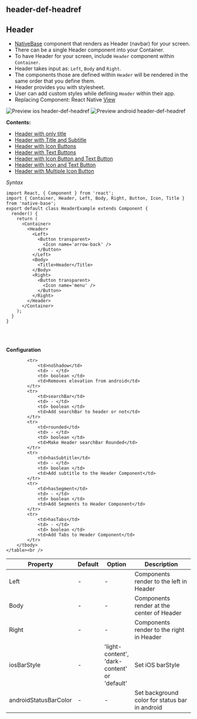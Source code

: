 ## header-def-headref
## Header
 
* [NativeBase](https://nativebase.io/) component that renders as Header (navbar) for your screen.
* There can be a single Header component into your Container.
* To have Header for your screen, include <code>Header</code> component within <code>Container</code>.
* Header takes input as: <code>Left</code>, <code>Body</code> and <code>Right</code>.
* The components those are defined within <code>Header</code> will be rendered in the same order that you define them.
* Header provides you with stylesheet.
* User can add custom styles while defining <code>Header</code> within their app.
* Replacing Component: React Native [View](https://facebook.github.io/react-native/docs/view.html)

![Preview ios header-def-headref](https://raw.githubusercontent.com/GeekyAnts/NativeBase-KitchenSink/v2.2.0/screenshots/ios/header-with-title.png)
![Preview android header-def-headref](https://raw.githubusercontent.com/GeekyAnts/NativeBase-KitchenSink/v2.2.0/screenshots/android/header-with-title.png)

**Contents:**
* [Header with only title](Components.md#title-header-headref)
* [Header with Title and Subtitle](Components.md#header-title-subtitle-headref)
* [Header with Icon Buttons](Components.md#header-icon-headref)
* [Header with Text Buttons](Components.md#header-text-headref)
* [Header with Icon Button and Text Button](Components.md#header-icon-button-text-button-headref)
* [Header with Icon and Text Button](Components.md#header-icon-text-button-headref)
* [Header with Multiple Icon Button](Components.md#header-multiple-icon-headref)


*Syntax*
<pre class="line-numbers"><code class="language-jsx">import React, { Component } from 'react';
import { Container, Header, Left, Body, Right, Button, Icon, Title } from 'native-base';
export default class HeaderExample extends Component {
  render() {
    return (
      &lt;Container>
        &lt;Header>
          &lt;Left>
            &lt;Button transparent>
              &lt;Icon name='arrow-back' />
            &lt;/Button>
          &lt;/Left>
          &lt;Body>
            &lt;Title>Header&lt;/Title>
          &lt;/Body>
          &lt;Right>
            &lt;Button transparent>
              &lt;Icon name='menu' />
            &lt;/Button>
          &lt;/Right>
        &lt;/Header>
      &lt;/Container>
    );
  }
}</code></pre><br />
<br />

**Configuration**<br />
    <table class = "table table-bordered">
        <thead>
            <tr>
                <th>Property</th>
                <th>Default</th>
                <th>Option</th>
                <th width="50%">Description</th>
            </tr>
        </thead>
        <tbody>
            <tr>
                <td>Left</td>
                <td>-</td>
                <td>-</td>
                <td>Components render to the left in Header</td>
            </tr>
            <tr>
                <td>Body</td>
                <td> - </td>
                <td>-</td>
                <td>Components render at the center of Header</td>
            </tr>
            <tr>
                <td>Right</td>
                <td> - </td>
                <td>-</td>
                <td>Components render to the right in Header</td>
            </tr>
            <tr>
                <td>iosBarStyle</td>
                <td> - </td>
                <td>'light-content', 'dark-content' or 'default'</td>
                <td>Set iOS barStyle</td>
            </tr>
            <tr>
                <td>androidStatusBarColor</td>
                <td> - </td>
                <td> - </td>
                <td>Set background color for status bar in android</td>
            </tr>
<!--             </tr>
                <td>span</td>
                <td> - </td>
                <td> boolean </td>
                <td>Doubles the header size</td>
            </tr> -->
            <tr>
                <td>noShadow</td>
                <td> - </td>
                <td> boolean </td>
                <td>Removes elevation from android</td>
            </tr>
            <tr>
                <td>searchBar</td>
                <td> - </td>
                <td> boolean </td>
                <td>Add searchBar to header or not</td>
            </tr>
            <tr>
                <td>rounded</td>
                <td> - </td>
                <td> boolean </td>
                <td>Make Header searchBar Rounded</td>
            </tr>
            <tr>
                <td>hasSubtitle</td>
                <td> - </td>
                <td> boolean </td>
                <td>Add subtitle to the Header Component</td>
            </tr>
            <tr>
                <td>hasSegment</td>
                <td> - </td>
                <td> boolean </td>
                <td>Add Segments to Header Component</td>
            </tr>
            <tr>
                <td>hasTabs</td>
                <td> - </td>
                <td> boolean </td>
                <td>Add Tabs to Header Component</td>
            </tr>
        </tbody>
    </table><br />
